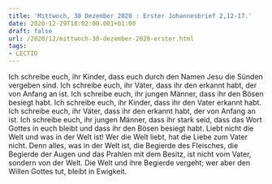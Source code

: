 ```yaml
---
title: 'Mittwoch, 30 Dezember 2020 : Erster Johannesbrief 2,12-17.'
date: 2020-12-29T18:02:00.001+01:00
draft: false
url: /2020/12/mittwoch-30-dezember-2020-erster.html
tags: 
- LECTIO
---
```


Ich schreibe euch, ihr Kinder, dass euch durch den Namen Jesu die Sünden vergeben sind. Ich schreibe euch, ihr Väter, dass ihr den erkannt habt, der von Anfang an ist. Ich schreibe euch, ihr jungen Männer, dass ihr den Bösen besiegt habt. Ich schreibe euch, ihr Kinder, dass ihr den Vater erkannt habt. Ich schreibe euch, ihr Väter, dass ihr den erkannt habt, der von Anfang an ist. Ich schreibe euch, ihr jungen Männer, dass ihr stark seid, dass das Wort Gottes in euch bleibt und dass ihr den Bösen besiegt habt. Liebt nicht die Welt und was in der Welt ist! Wer die Welt liebt, hat die Liebe zum Vater nicht. Denn alles, was in der Welt ist, die Begierde des Fleisches, die Begierde der Augen und das Prahlen mit dem Besitz, ist nicht vom Vater, sondern von der Welt. Die Welt und ihre Begierde vergeht; wer aber den Willen Gottes tut, bleibt in Ewigkeit.